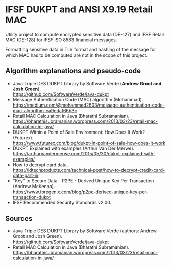 # IFSF DUKPT and ANSI X9.19 Retail MAC

Utility project to compute encrypted sensitive data (DE-127) and IFSF Retail MAC (DE-128) for IFSF ISO 8583 financial messages.

Formatting sensitive data in TLV format and hashing of the message for which MAC has to be computed are not in 
the scope of this project.
  
## Algorithm explanations and pseudo-code

- Java Triple DES DUKPT Library by Software Verde (**Andrew Groot and Josh Green**).  
  https://github.com/SoftwareVerde/java-dukpt 
- Message Authentication Code (MAC) algorithm (Mohammad).  
  https://medium.com/@mohammad2603/message-authentication-code-mac-algorithm-ea9edaf66b3c 
- Retail MAC Calculation in Java (Bharathi Subramanian).  
  https://bharathisubramanian.wordpress.com/2013/03/23/retail-mac-calculation-in-java/ 
- DUKPT Within a Point of Sale Environment: How Does It Work? (Futurex).  
  https://www.futurex.com/blog/dukpt-in-point-of-sale-how-does-it-work 
- DUKPT Explained with examples (Arthur Van Der Merwe).  
  https://arthurvandermerwe.com/2015/05/30/dukpt-explained-with-examples/ 
- How to decrypt card data.  
  https://idtechproducts.com/technical-post/how-to-decrypt-credit-card-data-part-ii/ 
- "Key" to Secure Data - P2PE - Derived Unique Key Per Transaction (Andrew McKenna).  
  https://www.foregenix.com/blog/p2pe-derived-unique-key-per-transaction-dukpt 
- IFSF Recommended Security Standards v2.00.  

## Sources

- Java Triple DES DUKPT Library by Software Verde (authors: Andrew Groot and Josh Green).  
  https://github.com/SoftwareVerde/java-dukpt 
- Retail MAC Calculation in Java (Bharathi Subramanian).  
  https://bharathisubramanian.wordpress.com/2013/03/23/retail-mac-calculation-in-java/ 
